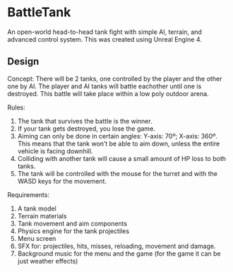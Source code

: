 # BattleTank
An open-world head-to-head tank fight with simple AI, terrain, and advanced control system. This was created using Unreal Engine 4.

## Design
Concept: 
There will be 2 tanks, one controlled by the player and the other one by AI. The player and AI tanks will battle eachother until one is destroyed. This battle will take place within a low poly outdoor arena.

Rules:
1) The tank that survives the battle is the winner.
2) If your tank gets destroyed, you lose the game.
3) Aiming can only be done in certain angles: Y-axis: 70º; X-axis: 360º. This means that the tank won’t be able to aim down, unless the entire vehicle is facing downhill.
4) Colliding with another tank will cause a small amount of HP loss to both tanks.
5) The tank will be controlled with the mouse for the turret and with the WASD keys for the movement.

Requirements:
1) A tank model
2) Terrain materials
3) Tank movement and aim components
4) Physics engine for the tank projectiles
5) Menu screen
6) SFX for: projectiles, hits, misses, reloading, movement and damage.
7) Background music for the menu and the game (for the game it can be just weather effects)
